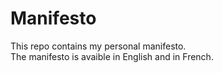 # Manifesto
This repo contains my personal manifesto.  
The manifesto is avaible in English and in French.
